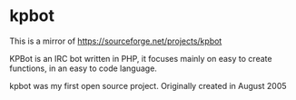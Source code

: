 # kpbot

This is a mirror of https://sourceforge.net/projects/kpbot

KPBot is an IRC bot written in PHP, it focuses mainly on easy to create functions, in an easy to code language.

kpbot was my first open source project. Originally created in August 2005
